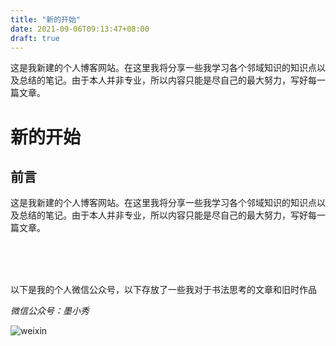 ```yaml
---
title: "新的开始"
date: 2021-09-06T09:13:47+08:00
draft: true
---
```

这是我新建的个人博客网站。在这里我将分享一些我学习各个邻域知识的知识点以及总结的笔记。由于本人并非专业，所以内容只能是尽自己的最大努力，写好每一篇文章。

<!--more-->
# 新的开始


## 前言

这是我新建的个人博客网站。在这里我将分享一些我学习各个邻域知识的知识点以及总结的笔记。由于本人并非专业，所以内容只能是尽自己的最大努力，写好每一篇文章。

<br>

<br>

<br>

以下是我的个人微信公众号，以下存放了一些我对于书法思考的文章和旧时作品


*微信公众号：墨小秀*

![weixin](https://myblog-1308923350.cos.ap-guangzhou.myqcloud.com/img/墨小秀公众号二维码.jpg)

<!-- ## 介绍

大致的内容如下：

* 书法教程
* C、C++编程
* logo
* 数据结构与算法
* *期待......* -->

<!-- ## 测试

接下来是为了测试网站效果的代码示例：

```C
//list


//create Node stuct
struct Node{
    int data;
    struct Node*next;
};
//create nodelist
struct NodeList{
    int size;
    struct Node header;
};

//init list
struct NodeList*initNodeList(){
    struct NodeList*myList
        =(struct NodeList*)malloc(sizeof(struct NodeList));
    myList->size=0;
    myList->header.next=NULL;
}

//add node
void addNode(struct NodeList*myList,int val){
    struct Node*newNode
        =(struct Node*)malloc(sizeof(struct Node));
    if(!newNode){
        return;
    }
    struct Node*cur=myList->header.next;
    struct Node*pre=&myList->header;
    pre->next=newNode;
    newNode->next=cur;
    // add over!
}

// ...
```

*测试完毕* -->



